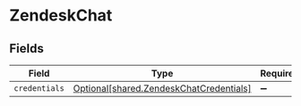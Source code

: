 # ZendeskChat


## Fields

| Field                                                                                    | Type                                                                                     | Required                                                                                 | Description                                                                              |
| ---------------------------------------------------------------------------------------- | ---------------------------------------------------------------------------------------- | ---------------------------------------------------------------------------------------- | ---------------------------------------------------------------------------------------- |
| `credentials`                                                                            | [Optional[shared.ZendeskChatCredentials]](../../models/shared/zendeskchatcredentials.md) | :heavy_minus_sign:                                                                       | N/A                                                                                      |